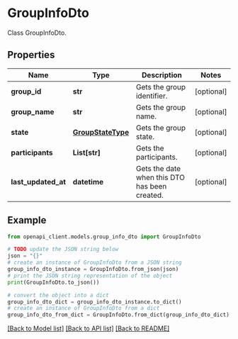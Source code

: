 # GroupInfoDto

Class GroupInfoDto.

## Properties

Name | Type | Description | Notes
------------ | ------------- | ------------- | -------------
**group_id** | **str** | Gets the group identifier. | [optional] 
**group_name** | **str** | Gets the group name. | [optional] 
**state** | [**GroupStateType**](GroupStateType.md) | Gets the group state. | [optional] 
**participants** | **List[str]** | Gets the participants. | [optional] 
**last_updated_at** | **datetime** | Gets the date when this DTO has been created. | [optional] 

## Example

```python
from openapi_client.models.group_info_dto import GroupInfoDto

# TODO update the JSON string below
json = "{}"
# create an instance of GroupInfoDto from a JSON string
group_info_dto_instance = GroupInfoDto.from_json(json)
# print the JSON string representation of the object
print(GroupInfoDto.to_json())

# convert the object into a dict
group_info_dto_dict = group_info_dto_instance.to_dict()
# create an instance of GroupInfoDto from a dict
group_info_dto_from_dict = GroupInfoDto.from_dict(group_info_dto_dict)
```
[[Back to Model list]](../README.md#documentation-for-models) [[Back to API list]](../README.md#documentation-for-api-endpoints) [[Back to README]](../README.md)


